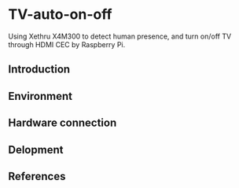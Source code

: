 # TV-auto-on-off
Using Xethru X4M300 to detect human presence, and turn on/off TV through HDMI CEC by Raspberry Pi.

## Introduction

## Environment

## Hardware connection 

## Delopment

## References
